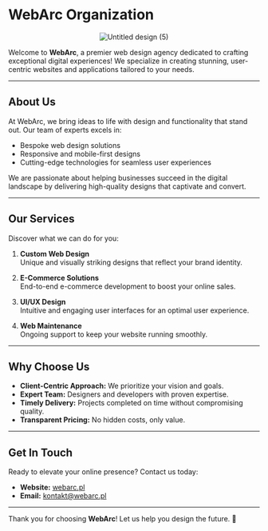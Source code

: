 # WebArc Organization

<div align="center">
  <img src="https://github.com/user-attachments/assets/1edabf30-f7d2-476f-b3c2-cdfd0df1e392" alt="Untitled design (5)">
</div>

Welcome to **WebArc**, a premier web design agency dedicated to crafting exceptional digital experiences! We specialize in creating stunning, user-centric websites and applications tailored to your needs.

---

## About Us
At WebArc, we bring ideas to life with design and functionality that stand out. Our team of experts excels in:
- Bespoke web design solutions
- Responsive and mobile-first designs
- Cutting-edge technologies for seamless user experiences

We are passionate about helping businesses succeed in the digital landscape by delivering high-quality designs that captivate and convert.

---

## Our Services
Discover what we can do for you:

1. **Custom Web Design**  
   Unique and visually striking designs that reflect your brand identity.

2. **E-Commerce Solutions**  
   End-to-end e-commerce development to boost your online sales.

3. **UI/UX Design**  
   Intuitive and engaging user interfaces for an optimal user experience.

4. **Web Maintenance**  
   Ongoing support to keep your website running smoothly.

---

## Why Choose Us
- **Client-Centric Approach:** We prioritize your vision and goals.
- **Expert Team:** Designers and developers with proven expertise.
- **Timely Delivery:** Projects completed on time without compromising quality.
- **Transparent Pricing:** No hidden costs, only value.

---

## Get In Touch
Ready to elevate your online presence? Contact us today:
- **Website:** [webarc.pl](#)
- **Email:** [kontakt@webarc.pl](mailto:kontakt@webarc.pl)

---

Thank you for choosing **WebArc**! Let us help you design the future. 🚀

